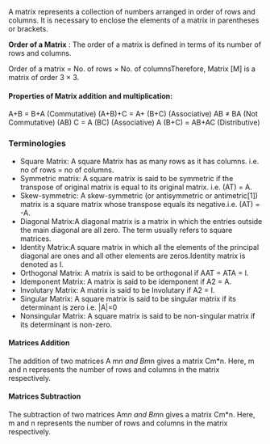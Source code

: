 A matrix represents a collection of numbers arranged in order of rows and columns. It is necessary to enclose the elements of a matrix in parentheses or brackets.


**Order of a Matrix** : The order of a matrix is defined in terms of its number of rows and columns.
 

Order of a matrix = No. of rows × No. of columnsTherefore, Matrix [M] is a matrix of order 3 × 3.

#### Properties of Matrix addition and multiplication:

A+B = B+A (Commutative)
(A+B)+C = A+ (B+C) (Associative)
AB ≠ BA (Not Commutative)
(AB) C = A (BC) (Associative)
A (B+C) = AB+AC (Distributive)

### Terminologies
* Square Matrix: A square Matrix has as many rows as it has columns. i.e. no of rows = no of columns.
* Symmetric matrix: A square matrix is said to be symmetric if the transpose of original matrix is equal to its original matrix. i.e. (AT) = A.
* Skew-symmetric: A skew-symmetric (or antisymmetric or antimetric[1]) matrix is a square matrix whose transpose equals its negative.i.e. (AT) = -A.
* Diagonal Matrix:A diagonal matrix is a matrix in which the entries outside the main diagonal are all zero. The term usually refers to square matrices.
* Identity Matrix:A square matrix in which all the elements of the principal diagonal are ones and all other elements are zeros.Identity matrix is denoted as I.
* Orthogonal Matrix: A matrix is said to be orthogonal if AAT = ATA = I.
* Idemponent Matrix: A matrix is said to be idemponent if A2 = A.
* Involutary Matrix: A matrix is said to be Involutary if A2 = I.
* Singular Matrix: A square matrix is said to be singular matrix if its determinant is zero i.e. |A|=0
* Nonsingular Matrix: A square matrix is said to be non-singular matrix if its determinant is non-zero.


#### Matrices Addition
The addition of two matrices A m*n and Bm*n gives a matrix Cm*n. Here, m and n represents the number of rows and columns in the matrix respectively.

#### Matrices Subtraction
The subtraction of two matrices Am*n and Bm*n gives a matrix Cm*n. Here, m and n represents the number of rows and columns in the matrix respectively.
